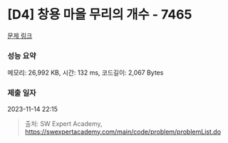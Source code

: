 # [D4] 창용 마을 무리의 개수 - 7465 

[문제 링크](https://swexpertacademy.com/main/code/problem/problemDetail.do?contestProbId=AWngfZVa9XwDFAQU) 

### 성능 요약

메모리: 26,992 KB, 시간: 132 ms, 코드길이: 2,067 Bytes

### 제출 일자

2023-11-14 22:15



> 출처: SW Expert Academy, https://swexpertacademy.com/main/code/problem/problemList.do